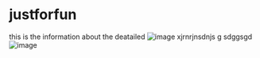# justforfun
this is the information about the deatailed 
![image](https://user-images.githubusercontent.com/108581534/193993529-70ef8976-c610-4f2a-b1c8-9b722ca23c42.png)
xjrnrjnsdnjs
g
sdggsgd
![image](https://user-images.githubusercontent.com/108581534/193993641-c95c0a15-de26-45b0-b353-5b32b1095a5b.png)
